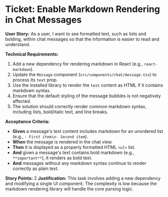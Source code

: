 # Ticket: Enable Markdown Rendering in Chat Messages

**User Story:**
As a user, I want to see formatted text, such as lists and bolding, within chat messages so that the information is easier to read and understand.

**Technical Requirements:**
1.  Add a new dependency for rendering markdown in React (e.g., `react-markdown`).
2.  Update the `Message` component (`src/components/chat/message.tsx`) to process its `text` prop.
3.  Use the installed library to render the `text` content as HTML if it contains markdown syntax.
4.  Ensure that the default styling of the message bubbles is not negatively affected.
5.  The solution should correctly render common markdown syntax, including lists, bold/italic text, and line breaks.

**Acceptance Criteria:**
- **Given** a message's text content includes markdown for an unordered list (e.g., `- First item\n- Second item`).
- **When** the message is rendered in the chat view.
- **Then** it is displayed as a properly formatted HTML `<ul>` list.
- **And** given a message's text contains bold markdown (e.g., `**important**`), it renders as bold text.
- **And** messages without any markdown syntax continue to render correctly as plain text.

**Story Points:** 2
**Justification:** This task involves adding a new dependency and modifying a single UI component. The complexity is low because the markdown rendering library will handle the core parsing logic.
